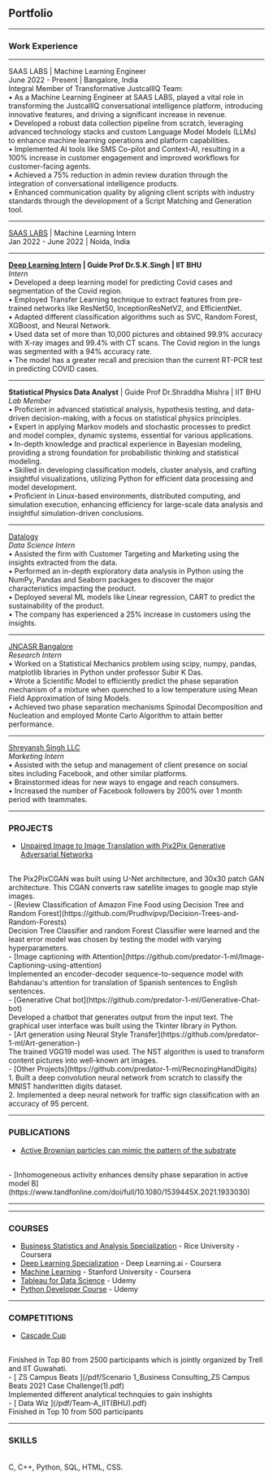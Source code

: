 ## Portfolio

---

### Work Experience 

---

SAAS LABS | Machine Learning Engineer 
<br>
June 2022 - Present | Bangalore, India
<br>
Integral Member of Transformative JustcallIQ Team:
<br>
•  As a Machine Learning Engineer at SAAS LABS, played a vital role in transforming the JustcallIQ conversational intelligence platform, introducing innovative features, and driving a significant increase in revenue.
<br>
•  Developed a robust data collection pipeline from scratch, leveraging advanced technology stacks and custom Language Model Models (LLMs) to enhance machine learning operations and platform capabilities.
<br>
•  Implemented AI tools like SMS Co-pilot and Context-AI, resulting in a 100% increase in customer engagement and improved workflows for customer-facing agents.
<br>
•  Achieved a 75% reduction in admin review duration through the integration of conversational intelligence products.
<br>
•  Enhanced communication quality by aligning client scripts with industry standards through the development of a Script Matching and Generation tool.
<br>

---

[SAAS LABS](pdf/SaaS_Labs_ML_Intern.pdf) | Machine Learning Intern 
<br>
Jan 2022 - June 2022 | Noida, India


---
**[Deep Learning Intern](pdf/Deep_Learning_Intern.pdf) | Guide Prof Dr.S.K.Singh | IIT BHU**
<br>
*Intern*
<br>
• Developed a deep learning model for predicting Covid cases and segmentation of the Covid region.
<br>
• Employed Transfer Learning technique to extract features from pre-trained networks like ResNet50, InceptionResNetV2, and EfficientNet.
<br>
• Adapted different classification algorithms such as SVC, Random Forest, XGBoost, and Neural Network.
<br>
• Used data set of more than 10,000 pictures and obtained 99.9% accuracy with X-ray images and 99.4% with CT scans. The Covid region in the lungs was segmented with a 94% accuracy rate.
<br>
• The model has a greater recall and precision than the current RT-PCR test in predicting COVID cases.

---

**Statistical Physics Data Analyst** | Guide Prof Dr.Shraddha Mishra | IIT BHU 
<br>
*Lab Member*
<br>
• Proficient in advanced statistical analysis, hypothesis testing, and data-driven decision-making, with a focus on statistical physics principles.
<br>
• Expert in applying Markov models and stochastic processes to predict and model complex, dynamic systems, essential for various applications.
<br>
• In-depth knowledge and practical experience in Bayesian modeling, providing a strong foundation for probabilistic thinking and statistical modeling.
<br>
• Skilled in developing classification models, cluster analysis, and crafting insightful visualizations, utilizing Python for efficient data processing and model development.
<br>
• Proficient in Linux-based environments, distributed computing, and simulation execution, enhancing efficiency for large-scale data analysis and insightful simulation-driven conclusions.
<br>

---

[Datalogy](/pdf/Internship.pdf)
<br>
 *Data Science Intern*
 <br>
• Assisted the firm with Customer Targeting and Marketing using the insights extracted from the data.
<br>
• Performed an in-depth exploratory data analysis in Python using the NumPy, Pandas and Seaborn packages to discover the major characteristics impacting the product.
<br>
• Deployed several ML models like Linear regression, CART to predict the sustainability of the product.
<br>
• The company has experienced a 25% increase in customers using the insights.
<br>

---
[JNCASR Bangalore ](/pdf/Prudhvi_Letter.pdf)
<br>
*Research Intern*
<br>
• Worked on a Statistical Mechanics problem using scipy, numpy, pandas, matplotlib libraries in Python under professor Subir K Das.
<br>
• Wrote a Scientific Model to efficiently predict the phase separation mechanism of a mixture when quenched to a low temperature using Mean Field Approximation of Ising Models.
<br>
• Achieved two phase separation mechanisms Spinodal Decomposition and Nucleation and employed Monte Carlo Algorithm to attain better performance. 
<br>

---

[Shreyansh Singh LLC](/pdf/Internship_Cerificate.png)
<br>
*Marketing Intern* 
<br>
•  Assisted with the setup and management of client presence on social sites including Facebook, and other similar platforms.
<br>
•  Brainstormed ideas for new ways to engage and reach consumers.
<br>
•  Increased the number of Facebook followers by 200% over 1 month period with teammates.
<br>

---

### PROJECTS

- [Unpaired Image to Image Translation with Pix2Pix Generative Adversarial Networks](https://github.com/predator-1-ml/Pix2Pix)
<br>
    The Pix2PixCGAN was built using U-Net architecture, and 30x30 patch GAN architecture. This CGAN converts raw satellite images to google map style images.
<br>
- [Review Classification of Amazon Fine Food using Decision Tree and Random Forest](https://github.com/Prudhvipvp/Decision-Trees-and-Random-Forests)
<br>
     Decision Tree Classifier and random Forest Classifier were learned and the least error model was chosen by testing the model with varying hyperparameters.
<br>
- [Image captioning with Attention](https://github.com/predator-1-ml/Image-Captioning-using-attention)
<br>
     Implemented an encoder-decoder sequence-to-sequence model with Bahdanau's attention for translation of Spanish sentences to English sentences.
<br>
- [Generative Chat bot](https://github.com/predator-1-ml/Generative-Chat-bot)
<br>
     Developed a chatbot that generates output from the input text. The graphical user interface was built using the Tkinter library in Python.
<br>
- [Art generation using Neural Style Transfer](https://github.com/predator-1-ml/Art-generation-)
<br>
     The trained VGG19 model was used. The NST algorithm is used to transform content pictures into well-known art images.
<br>
- [Other Projects](https://github.com/predator-1-ml/RecnozingHandDigits)
<br>
     1. Built a deep convolution neural network from scratch to classify the MNIST handwritten digits dataset.
<br>
     2. Implemented a deep neural network for traffic sign classification with an accuracy of 95 percent.
<br>

---
### PUBLICATIONS
- [Active Brownian particles can mimic the pattern of the substrate](https://arxiv.org/abs/2209.13898)
<br>
- [Inhomogeneous activity enhances density phase separation in active model B](https://www.tandfonline.com/doi/full/10.1080/1539445X.2021.1933030)
<br>


---

---
### COURSES
- [Business Statistics and Analysis Specialization](/pdf/Excel_specialization_.pdf) - Rice University - Coursera
- [Deep Learning Specialization](/pdf/Deep_Learning_specilization.pdf) - Deep Learning.ai - Coursera
- [Machine Learning](/pdf/Machine_Learning_coursera.pdf) - Stanford University - Coursera
- [Tableau for Data Science](/pdf/Tableau_data_science.pdf) - Udemy
- [Python Developer Course](/pdf/Python_course.pdf) - Udemy

---

### COMPETITIONS
- [ Cascade Cup ](/pdf/IITG_hackathon.pdf)
<br>
    Finished in Top 80 from 2500 participants which is jointly organized by Trell and IIT Guwahati.
<br>
- [ ZS Campus Beats ](/pdf/Scenario 1_Business Consulting_ZS Campus Beats 2021 Case Challenge(1).pdf)
<br>
    Implemented different analytical technquies to gain inshights
<br>
- [ Data Wiz ](/pdf/Team-A_IIT(BHU).pdf)
<br>
    Finished in Top 10 from 500 participants
<br>


---
### SKILLS
<br>
C, C++, Python, SQL, HTML, CSS.

